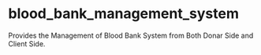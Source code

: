 # blood_bank_management_system

Provides the Management of Blood Bank System from Both Donar Side and Client Side.
